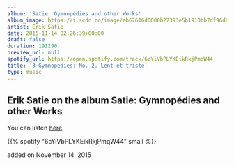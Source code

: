 ```yaml
---
album: 'Satie: Gymnopédies and other Works'
album_image: https://i.scdn.co/image/ab67616d0000b27393e5b1910bb7df96d890ebaf
artist: Erik Satie
date: 2015-11-14 02:26:39+00:00
draft: false
duration: 191290
preview_url: null
spotify_url: https://open.spotify.com/track/6cYiVbPLYKEikRkjPmqW44
title: '3 Gymnopedies: No. 2. Lent et triste'
type: music
---
```



## Erik Satie on the album Satie: Gymnopédies and other Works

You can listen [here](https://open.spotify.com/track/6cYiVbPLYKEikRkjPmqW44)

{{% spotify "6cYiVbPLYKEikRkjPmqW44" small %}}

added on November 14, 2015